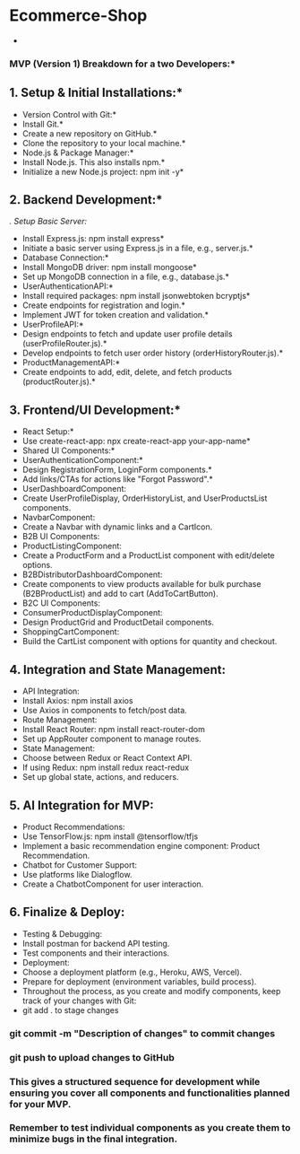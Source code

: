 # Ecommerce-Shop
*
### MVP (Version 1) Breakdown for a two Developers:*

## 1. Setup & Initial Installations:*
   
*  Version Control with Git:*
*  Install Git.*
*  Create a new repository on GitHub.*
*  Clone the repository to your local machine.*
*  Node.js & Package Manager:*
*  Install Node.js. This also installs npm.*
*  Initialize a new Node.js project: npm init -y*

## 2. Backend Development:*
   *.  Setup Basic Server:*
*  Install Express.js: npm install express*
*  Initiate a basic server using Express.js in a file, e.g., server.js.*
*  Database Connection:*
*  Install MongoDB driver: npm install mongoose*
*  Set up MongoDB connection in a file, e.g., database.js.*
*  UserAuthenticationAPI:*
*  Install required packages: npm install jsonwebtoken bcryptjs*
*  Create endpoints for registration and login.*
*  Implement JWT for token creation and validation.*
*  UserProfileAPI:*
*  Design endpoints to fetch and update user profile details (userProfileRouter.js).*
*  Develop endpoints to fetch user order history (orderHistoryRouter.js).*
*  ProductManagementAPI:*
*  Create endpoints to add, edit, delete, and fetch products (productRouter.js).*

## 3. Frontend/UI Development:*
   
*  React Setup:*
*  Use create-react-app: npx create-react-app your-app-name*
*  Shared UI Components:*
*  UserAuthenticationComponent:*
*  Design RegistrationForm, LoginForm components.*
*  Add links/CTAs for actions like "Forgot Password".*
*  UserDashboardComponent:
*  Create UserProfileDisplay, OrderHistoryList, and UserProductsList components.
*  NavbarComponent:
*  Create a Navbar with dynamic links and a CartIcon.
*  B2B UI Components:
*  ProductListingComponent:
*  Create a ProductForm and a ProductList component with edit/delete options.
*  B2BDistributorDashboardComponent:
*  Create components to view products available for bulk purchase (B2BProductList) and add to cart (AddToCartButton).
*  B2C UI Components:
*  ConsumerProductDisplayComponent:
*  Design ProductGrid and ProductDetail components.
*  ShoppingCartComponent:
*  Build the CartList component with options for quantity and checkout.

## 4. Integration and State Management:
   
*  API Integration:
*  Install Axios: npm install axios
*  Use Axios in components to fetch/post data.
*  Route Management:
*  Install React Router: npm install react-router-dom
*  Set up AppRouter component to manage routes.
*  State Management:
*  Choose between Redux or React Context API.
*  If using Redux: npm install redux react-redux
*  Set up global state, actions, and reducers.

## 5. AI Integration for MVP:

*  Product Recommendations:
*  Use TensorFlow.js: npm install @tensorflow/tfjs
*  Implement a basic recommendation engine component:   Product Recommendation.
*  Chatbot for Customer Support:
*  Use platforms like Dialogflow.
*  Create a ChatbotComponent for user interaction.

## 6. Finalize & Deploy:
    
*  Testing & Debugging:
*  Install postman for backend API testing.
*  Test components and their interactions.
*  Deployment:
*  Choose a deployment platform (e.g., Heroku, AWS, Vercel).
*  Prepare for deployment (environment variables, build process).
*  Throughout the process, as you create and modify components, keep track of your changes with Git:
*  git add . to stage changes

### git commit -m "Description of changes" to commit changes
### git push to upload changes to GitHub

### This gives a structured sequence for development   while ensuring you cover all components and functionalities planned for your MVP. 
### Remember to test individual components as you create them to minimize bugs in the final integration.
